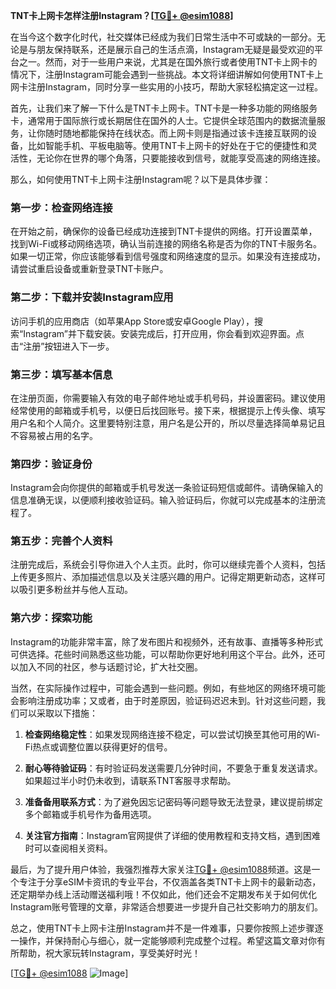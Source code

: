 **TNT卡上网卡怎样注册Instagram？[[TG💪+ @esim1088](https://t.me/s/esim1088)]**

在当今这个数字化时代，社交媒体已经成为我们日常生活中不可或缺的一部分。无论是与朋友保持联系，还是展示自己的生活点滴，Instagram无疑是最受欢迎的平台之一。然而，对于一些用户来说，尤其是在国外旅行或者使用TNT卡上网卡的情况下，注册Instagram可能会遇到一些挑战。本文将详细讲解如何使用TNT卡上网卡注册Instagram，同时分享一些实用的小技巧，帮助大家轻松搞定这一过程。

首先，让我们来了解一下什么是TNT卡上网卡。TNT卡是一种多功能的网络服务卡，通常用于国际旅行或长期居住在国外的人士。它提供全球范围内的数据流量服务，让你随时随地都能保持在线状态。而上网卡则是指通过该卡连接互联网的设备，比如智能手机、平板电脑等。使用TNT卡上网卡的好处在于它的便捷性和灵活性，无论你在世界的哪个角落，只要能接收到信号，就能享受高速的网络连接。

那么，如何使用TNT卡上网卡注册Instagram呢？以下是具体步骤：

### **第一步：检查网络连接**
在开始之前，确保你的设备已经成功连接到TNT卡提供的网络。打开设置菜单，找到Wi-Fi或移动网络选项，确认当前连接的网络名称是否为你的TNT卡服务名。如果一切正常，你应该能够看到信号强度和网络速度的显示。如果没有连接成功，请尝试重启设备或重新登录TNT卡账户。

### **第二步：下载并安装Instagram应用**
访问手机的应用商店（如苹果App Store或安卓Google Play），搜索“Instagram”并下载安装。安装完成后，打开应用，你会看到欢迎界面。点击“注册”按钮进入下一步。

### **第三步：填写基本信息**
在注册页面，你需要输入有效的电子邮件地址或手机号码，并设置密码。建议使用经常使用的邮箱或手机号，以便日后找回账号。接下来，根据提示上传头像、填写用户名和个人简介。这里要特别注意，用户名是公开的，所以尽量选择简单易记且不容易被占用的名字。

### **第四步：验证身份**
Instagram会向你提供的邮箱或手机号发送一条验证码短信或邮件。请确保输入的信息准确无误，以便顺利接收验证码。输入验证码后，你就可以完成基本的注册流程了。

### **第五步：完善个人资料**
注册完成后，系统会引导你进入个人主页。此时，你可以继续完善个人资料，包括上传更多照片、添加描述信息以及关注感兴趣的用户。记得定期更新动态，这样可以吸引更多粉丝并与他人互动。

### **第六步：探索功能**
Instagram的功能非常丰富，除了发布图片和视频外，还有故事、直播等多种形式可供选择。花些时间熟悉这些功能，可以帮助你更好地利用这个平台。此外，还可以加入不同的社区，参与话题讨论，扩大社交圈。

当然，在实际操作过程中，可能会遇到一些问题。例如，有些地区的网络环境可能会影响注册成功率；又或者，由于时差原因，验证码迟迟未到。针对这些问题，我们可以采取以下措施：

1. **检查网络稳定性**：如果发现网络连接不稳定，可以尝试切换至其他可用的Wi-Fi热点或调整位置以获得更好的信号。
   
2. **耐心等待验证码**：有时验证码发送需要几分钟时间，不要急于重复发送请求。如果超过半小时仍未收到，请联系TNT客服寻求帮助。

3. **准备备用联系方式**：为了避免因忘记密码等问题导致无法登录，建议提前绑定多个邮箱或手机号作为备用选项。

4. **关注官方指南**：Instagram官网提供了详细的使用教程和支持文档，遇到困难时可以查阅相关资料。

最后，为了提升用户体验，我强烈推荐大家关注[TG💪+ @esim1088](https://t.me/s/esim1088)频道。这是一个专注于分享eSIM卡资讯的专业平台，不仅涵盖各类TNT卡上网卡的最新动态，还定期举办线上活动赠送福利哦！不仅如此，他们还会不定期发布关于如何优化Instagram账号管理的文章，非常适合想要进一步提升自己社交影响力的朋友们。

总之，使用TNT卡上网卡注册Instagram并不是一件难事，只要你按照上述步骤逐一操作，并保持耐心与细心，就一定能够顺利完成整个过程。希望这篇文章对你有所帮助，祝大家玩转Instagram，享受美好时光！

[[TG💪+ @esim1088](https://t.me/s/esim1088) ![Image](https://i.postimg.cc/4NQfJmqS/Snipaste-2025-05-13-00-14-12.png)]